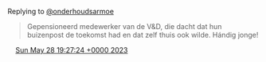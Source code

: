 Replying to [@onderhoudsarmoe](https://twitter.com/onderhoudsarmoe/status/1662883088794304512)

> Gepensioneerd medewerker van de V&amp;D, die dacht dat hun buizenpost de toekomst had en dat zelf thuis ook wilde\. Hándig jonge\!

<img src="../../media/tweet.ico" width="12" /> [Sun May 28 19:27:24 +0000 2023](https://twitter.com/DromerDenker/status/1662903418288062465)